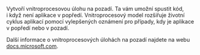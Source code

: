 ﻿Vytvoří vnitroprocesovou úlohu na pozadí. Ta vám umožní spustit kód, i když není aplikace v popředí. Vnitroprocesový model rozšiřuje životní cyklus aplikací pomocí vylepšených oznámení pro případy, kdy je aplikace v popředí nebo v pozadí.

Další informace o vnitroprocesových úlohách na pozadí najdete na webu [docs.microsoft.com](https://docs.microsoft.com/en-us/windows/uwp/launch-resume/create-and-register-an-inproc-background-task).
